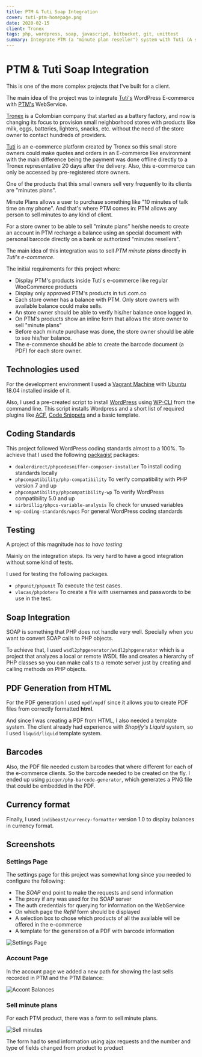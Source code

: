 ```yaml
---
title: PTM & Tuti Soap Integration
cover: tuti-ptm-homepage.png
date: 2020-02-15
client: Tronex
tags: php, wordpress, soap, javascript, bitbucket, git, unittest
summary: Integrate PTM (a "minute plan reseller") system with Tuti (A small business provisioner) E-commerce using Soap.
---
```


# PTM & Tuti Soap Integration

This is one of the more complex projects that I've built for a client.

The main idea of the project was to integrate [Tuti's](https://tuti.com.co) WordPress E-commerce with [PTM's](https://ptm.com.co) WebService.

[Tronex](http://www.tronex.com/es-es/NUESTRA-COMPA%C3%91%C3%8DA/QUIENES-SOMOS) is a Colombian company that started as a battery factory, and now is changing its focus to provision small neighborhood stores with products like milk, eggs, batteries, lighters, snacks, etc. without the need of the store owner to contact hundreds of providers.

[Tuti](https://tuti.com.co/) is an e-commerce platform created by Tronex so this small store owners could make quotes and orders in an E-commerce like environment with the main difference being the payment was done offline directly to a Tronex representative 20 days after the delivery. Also, this e-commerce can only be accessed by pre-registered store owners.

One of the products that this small owners sell very frequently to its clients are "minutes plans".

Minute Plans allows a user to purchase something like "10 minutes of talk time on my phone". And that's where PTM comes in: PTM allows any person to sell minutes to any kind of client.

For a store owner to be able to sell "minute plans" he/she needs to create an account in PTM recharge a balance using an special document with personal barcode directly on a bank or authorized "minutes resellers".

The main idea of this integration was to sell _PTM minute plans_ directly in _Tuti's e-commerce_.

The initial requirements for this project where:

- Display PTM's products inside Tuti's e-commerce like regular WooCommerce products
- Display only approved PTM's products in tuti.com.co
- Each store owner has a balance with PTM. Only store owners with available balance could make sells.
- An store owner should be able to verify his/her balance once logged in.
- On PTM's products show an inline form that allows the store owner to sell "minute plans"
- Before each minute purchase was done, the store owner should be able to see his/her balance.
- The e-commerce should be able to create the barcode document (a PDF) for each store owner.

## Technologies used

For the development environment I used a [Vagrant Machine](https://www.vagrantup.com/) with [Ubuntu](https://ubuntu.com/) 18.04 installed inside of it.

Also, I used a pre-created script to install [WordPress](https://wordpress.org) using [WP-CLI](https://wp-cli.org/) from the command line. This script installs Wordpress and a short list of required plugins like [ACF](https://www.advancedcustomfields.com/), [Code Snippets](https://wordpress.org/plugins/code-snippets/) and a basic template.

## Coding Standards

This project followed WordPress coding standards almost to a 100%. To achieve that I used the following [packagist](https://packagist.org) packages:

- `dealerdirect/phpcodesniffer-composer-installer` To install coding standards locally
- `phpcompatibility/php-compatibility` To verify compatibility with PHP version 7 and up
- `phpcompatibility/phpcompatibility-wp` To verify WordPress compatibility 5.0 and up
- `sirbrillig/phpcs-variable-analysis` To check for unused variables
- `wp-coding-standards/wpcs` For general WordPress coding standards

## Testing

A project of this magnitude _has to have testing_

Mainly on the integration steps. Its very hard to have a good integration without some kind of tests.

I used for testing the following packages.

- `phpunit/phpunit` To execute the test cases.
- `vlucas/phpdotenv` To create a file with usernames and passwords to be use in the test.

## Soap Integration

SOAP is something that PHP does not handle very well. Specially when you want to convert SOAP calls to PHP objects.

To achieve that, I used `wsdl2phpgenerator/wsdl2phpgenerator` which is a project that analyzes a local or remote WSDL file and creates a hierarchy of PHP classes so you can make calls to a remote server just by creating and calling methods on PHP objects.

## PDF Generation from HTML

For the PDF generation I used `mpdf/mpdf` since it allows you to create PDF files from correctly formatted **html**.

And since I was creating a PDF from HTML, I also needed a template system. The client already had experience with _Shopify's Liquid_ system, so I used `liquid/liquid` template system.

## Barcodes

Also, the PDF file needed custom barcodes that where different for each of the e-commerce clients. So the barcode needed to be created on the fly. I ended up using  `picqer/php-barcode-generator`, which generates a PNG file that could be embedded in the PDF.

## Currency format

Finally, I used `indibeast/currency-formatter` version 1.0 to display balances in currency format.

## Screenshots

### Settings Page

The settings page for this project was somewhat long since you needed to configure the following:

- The _SOAP_ end point to make the requests and send information
- The proxy if any was used for the SOAP server
- The auth credentials for querying for information on the WebService
- On which page the _Refill_ form should be displayed
- A selection box to chose which products of all the available will be offered in the e-commerce
- A template for the generation of a PDF with barcode information

![Settings Page](tuti-ptm-settings-page.png)

### Account Page

In the account page we added a new path for showing the last sells recorded in PTM and the PTM Balance:

![Accont Balances](tuti-ptm-user-balances)

### Sell minute plans

For each PTM product, there was a form to sell minute plans.

![Sell minutes](tuti-ptm-sell-minutes.png)

The form had to send information using ajax requests and the number and type of fields changed from product to product
